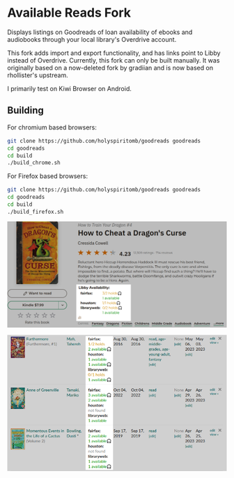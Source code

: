 # Available Reads Fork
Displays listings on Goodreads of loan availability of ebooks and audiobooks through your local library's Overdrive account.

This fork adds import and export functionality, and has links point to Libby instead of Overdrive. Currently, this fork can only be built manually. It was originally based on a now-deleted fork by gradiian and is now based on rhollister's upstream.

I primarily test on Kiwi Browser on Android.

## Building

For chromium based browsers:

```bash
git clone https://github.com/holyspiritomb/goodreads goodreads
cd goodreads
cd build
./build_chrome.sh
```

For Firefox based browsers:

```bash
git clone https://github.com/holyspiritomb/goodreads goodreads
cd goodreads
cd build
./build_firefox.sh
```


![Screenshot](https://github.com/holyspiritomb/goodreads/raw/main/Screenshot_1.jpg)

![Screenshot](https://github.com/holyspiritomb/goodreads/raw/main/Screenshot_2.jpg)
